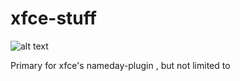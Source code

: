 # xfce-stuff
![alt text](https://github.com/mpist/xfce-stuff/raw/master/xfce-nameday-plugin/screenshot/img.png "Screenshot")

Primary for xfce's nameday-plugin , but not limited to
